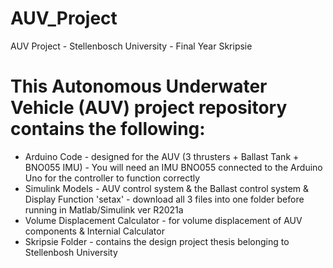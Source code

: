 # AUV_Project
AUV Project - Stellenbosch University - Final Year Skripsie
# This Autonomous Underwater Vehicle (AUV) project repository contains the following: 
- Arduino Code 
      - designed for the AUV (3 thrusters + Ballast Tank + BNO055 IMU)
      - You will need an IMU BNO055 connected to the Arduino Uno for the controller to function correctly    
- Simulink Models 
      - AUV control system & the Ballast control system & Display Function 'setax' 
      - download all 3 files into one folder before running in Matlab/Simulink ver R2021a
- Volume Displacement Calculator - for volume displacement of AUV components & Internial Calculator
- Skripsie Folder - contains the design project thesis belonging to Stellenbosh University

